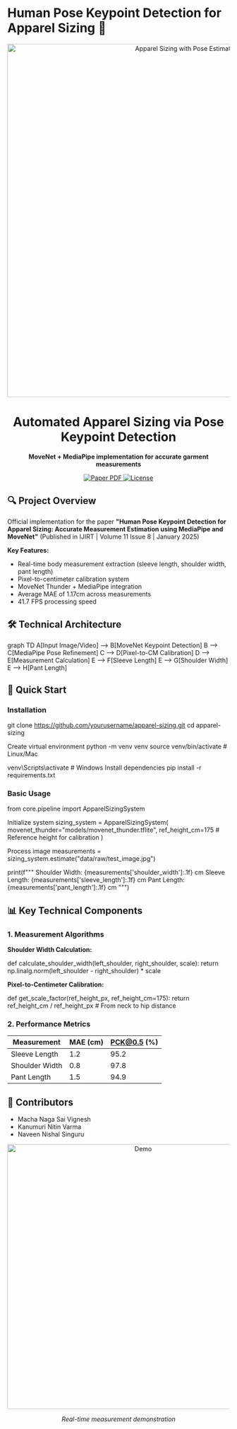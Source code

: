 # Human Pose Keypoint Detection for Apparel Sizing 👕

<div align="center">
  <img src="figures/header.png" alt="Apparel Sizing with Pose Estimation" width="800">
  
  <h1>Automated Apparel Sizing via Pose Keypoint Detection</h1>
  
  <p>
    <strong>MoveNet + MediaPipe implementation for accurate garment measurements</strong>
  </p>

  <p>
    <a href="paper/IJIRT172021_PAPER.pdf" target="_blank">
      <img alt="Paper PDF" src="[https://img.shields.io/badge/Paper-PDF-blue](https://ijirt.org/publishedpaper/IJIRT172021_PAPER.pdf)">
    </a>
    <a href="LICENSE">
      <img alt="License" src="https://img.shields.io/badge/License-MIT-green.svg">
    </a>
  </p>
</div>

## 🔍 Project Overview

Official implementation for the paper **"Human Pose Keypoint Detection for Apparel Sizing: Accurate Measurement Estimation using MediaPipe and MoveNet"** (Published in IJIRT | Volume 11 Issue 8 | January 2025)

**Key Features:**
- Real-time body measurement extraction (sleeve length, shoulder width, pant length)
- Pixel-to-centimeter calibration system
- MoveNet Thunder + MediaPipe integration
- Average MAE of 1.17cm across measurements
- 41.7 FPS processing speed

## 🛠️ Technical Architecture

graph TD
A[Input Image/Video] --> B[MoveNet Keypoint Detection]
B --> C[MediaPipe Pose Refinement]
C --> D[Pixel-to-CM Calibration]
D --> E[Measurement Calculation]
E --> F[Sleeve Length]
E --> G[Shoulder Width]
E --> H[Pant Length]

## 🚀 Quick Start

### Installation

git clone https://github.com/yourusername/apparel-sizing.git
cd apparel-sizing

Create virtual environment
python -m venv venv
source venv/bin/activate # Linux/Mac

venv\Scripts\activate # Windows
Install dependencies
pip install -r requirements.txt



### Basic Usage
from core.pipeline import ApparelSizingSystem

Initialize system
sizing_system = ApparelSizingSystem(
movenet_thunder="models/movenet_thunder.tflite",
ref_height_cm=175 # Reference height for calibration
)

Process image
measurements = sizing_system.estimate("data/raw/test_image.jpg")

print(f"""
Shoulder Width: {measurements['shoulder_width']:.1f} cm
Sleeve Length: {measurements['sleeve_length']:.1f} cm
Pant Length: {measurements['pant_length']:.1f} cm
""")


## 📊 Key Technical Components

### 1. Measurement Algorithms
**Shoulder Width Calculation:**

def calculate_shoulder_width(left_shoulder, right_shoulder, scale):
return np.linalg.norm(left_shoulder - right_shoulder) * scale


**Pixel-to-Centimeter Calibration:**

def get_scale_factor(ref_height_px, ref_height_cm=175):
return ref_height_cm / ref_height_px # From neck to hip distance



### 2. Performance Metrics
| Measurement       | MAE (cm) | PCK@0.5 (%) |
|--------------------|----------|-------------|
| Sleeve Length      | 1.2      | 95.2        |
| Shoulder Width     | 0.8      | 97.8        |
| Pant Length        | 1.5      | 94.9        |

## 🤝 Contributors
- Macha Naga Sai Vignesh
- Kanumuri Nitin Varma
- Naveen Nishal Singuru

<div align="center">
  <img src="figures/measurement_demo.gif" alt="Demo" width="600">
  <p><em>Real-time measurement demonstration</em></p>
</div>
